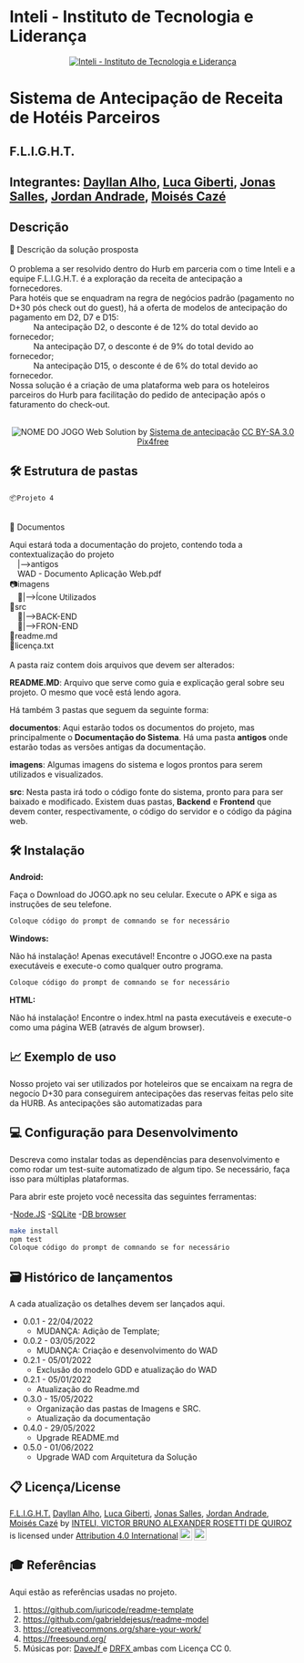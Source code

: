 # Inteli - Instituto de Tecnologia e Liderança 

<p align="center">
<a href= "https://www.inteli.edu.br/"><img src="https://www.inteli.edu.br/wp-content/uploads/2021/08/20172028/marca_1-2.png" alt="Inteli - Instituto de Tecnologia e Liderança" border="0"></a>
</p>

# Sistema de Antecipação de Receita de Hotéis Parceiros


## F.L.I.G.H.T.

## Integrantes: <a href="https://www.linkedin.com/in/dayllan-souza-0a0592124/">Dayllan Alho</a>, <a href="https://www.linkedin.com/in/luca-giberti-63a4ab231/"> Luca Giberti</a>, <a href="https://www.linkedin.com/in/jonas-viana-sales-a637ab237/">Jonas Salles</a>, <a href="https://www.linkedin.com/in/jordan-andrade-352541240/">Jordan Andrade</a>, <a href="https://www.linkedin.com/in/moises-caze">Moisés Cazé</a>

## Descrição

📜 Descrição da solução prosposta
<br><br>
O problema a ser resolvido dentro do Hurb em parceria com o time Inteli e a equipe F.L.I.G.H.T. é a exploração da receita de antecipação a fornecedores.<br>
Para hotéis que se enquadram na regra de negócios padrão (pagamento no D+30 pós check out do guest), há a oferta de modelos de antecipação do pagamento em D2, D7 e D15:<br>
&emsp;&emsp;&emsp;Na antecipação D2, o desconte é de 12% do total devido ao fornecedor;<br>
&emsp;&emsp;&emsp;Na antecipação D7, o desconte é de 9% do total devido ao fornecedor;<br>
&emsp;&emsp;&emsp;Na antecipação D15, o desconte é de 6% do total devido ao fornecedor.<br>
Nossa solução é a criação de uma plataforma web para os hoteleiros parceiros do Hurb para facilitação do pedido de antecipação após o faturamento do check-out.
<br><br>
<p align="center">
<img src="https://pix4free.org/assets/library/2021-01-20/originals/game.jpg" alt="NOME DO JOGO" border="0">
  Web Solution by <a href="http://www.nyphotographic.com/">Sistema de antecipação</a> <a rel="license" href="https://creativecommons.org/licenses/by-sa/3.0/">CC BY-SA 3.0</a> <a href="http://pix4free.org/">Pix4free</a>
</p>


## 🛠 Estrutura de pastas

    📦Projeto 4
<br>
    📎 Documentos
        <p>Aqui estará toda a documentação do projeto, contendo toda a contextualização do projeto<br>
          &emsp;|-->antigos<br>
          &emsp;WAD - Documento Aplicação Web.pdf<br>
📷imagens<br>
  &emsp;📁|-->Ícone Utilizados<br>
💾src<br>
  &emsp;📁|-->BACK-END<br>
  &emsp;📁|-->FRON-END<br>
📄readme.md<br>
📜licença.txt <br>


<br>
A pasta raiz contem dois arquivos que devem ser alterados:

<b>README.MD</b>: Arquivo que serve como guia e explicação geral sobre seu projeto. O mesmo que você está lendo agora.

Há também 3 pastas que seguem da seguinte forma:

<b>documentos</b>: Aqui estarão todos os documentos do projeto, mas principalmente o <b>Documentação do Sistema</b>. Há uma pasta <b>antigos</b> onde estarão todas as versões antigas da documentação.

<b>imagens</b>: Algumas imagens do sistema e logos prontos para serem utilizados e visualizados.

<b>src</b>: Nesta pasta irá todo o código fonte do sistema, pronto para para ser baixado e modificado. Existem duas pastas, <b>Backend</b> e <b>Frontend</b> que devem conter, respectivamente, o código do servidor e o código da página web.

## 🛠 Instalação

<b>Android:</b>

Faça o Download do JOGO.apk no seu celular.
Execute o APK e siga as instruções de seu telefone.

```sh
Coloque código do prompt de comnando se for necessário
```

<b>Windows:</b>

Não há instalação! Apenas executável!
Encontre o JOGO.exe na pasta executáveis e execute-o como qualquer outro programa.

```sh
Coloque código do prompt de comnando se for necessário
```

<b>HTML:</b>

Não há instalação!
Encontre o index.html na pasta executáveis e execute-o como uma página WEB (através de algum browser).

## 📈 Exemplo de uso

Nosso projeto vai ser utilizados por hoteleiros que se encaixam na regra de negocío D+30 para conseguirem antecipações das reservas feitas pelo site da HURB. As antecipações são automatizadas para

## 💻 Configuração para Desenvolvimento

Descreva como instalar todas as dependências para desenvolvimento e como rodar um test-suite automatizado de algum tipo. Se necessário, faça isso para múltiplas plataformas.

Para abrir este projeto você necessita das seguintes ferramentas:

-<a href="https://nodejs.org/en/">Node.JS</a>
-<a href="https://www.sqlite.org/download.html">SQLite</a>
-<a href="https://sqlitebrowser.org/dl/">DB browser</a>

```sh
make install
npm test
Coloque código do prompt de comnando se for necessário
```

## 🗃 Histórico de lançamentos

A cada atualização os detalhes devem ser lançados aqui.

* 0.0.1 - 22/04/2022
    * MUDANÇA: Adição de Template;<br>
* 0.0.2 - 03/05/2022
    * MUDANÇA: Criação e desenvolvimento do WAD<br>
* 0.2.1 - 05/01/2022
    * Exclusão do modelo GDD e atualização do WAD<br>
* 0.2.1 - 05/01/2022
    * Atualização do Readme.md
* 0.3.0 - 15/05/2022
    * Organização das pastas de Imagens e SRC.
    * Atualização da documentação
* 0.4.0 - 29/05/2022
    * Upgrade README.md
* 0.5.0 - 01/06/2022
    * Upgrade WAD com Arquitetura da Solução

## 📋 Licença/License

<p xmlns:cc="http://creativecommons.org/ns#" xmlns:dct="http://purl.org/dc/terms/"><a property="dct:title" rel="cc:attributionURL" href="https://github.com/2022M2T4/Projeto4">F.L.I.G.H.T.</a> <a href="https://www.linkedin.com/in/dayllan-souza-0a0592124/">Dayllan Alho</a>, <a href="https://www.linkedin.com/in/luca-giberti-63a4ab231/"> Luca Giberti</a>, <a href="https://www.linkedin.com/in/jonas-viana-sales-a637ab237/">Jonas Salles</a>, <a href="https://www.linkedin.com/in/jordan-andrade-352541240/">Jordan Andrade</a>, <a href="https://www.linkedin.com/in/moises-caze">Moisés Cazé</a> by <a rel="cc:attributionURL dct:creator" property="cc:attributionName" href="https://www.yggbrasil.com.br/vr">INTELI, VICTOR BRUNO ALEXANDER ROSETTI DE QUIROZ</a> is licensed under <a href="http://creativecommons.org/licenses/by/4.0/?ref=chooser-v1" target="_blank" rel="license noopener noreferrer" style="display:inline-block;">Attribution 4.0 International<img style="height:22px!important;margin-left:3px;vertical-align:text-bottom;" src="https://mirrors.creativecommons.org/presskit/icons/cc.svg?ref=chooser-v1"><img style="height:22px!important;margin-left:3px;vertical-align:text-bottom;" src="https://mirrors.creativecommons.org/presskit/icons/by.svg?ref=chooser-v1"></a></p>

## 🎓 Referências

Aqui estão as referências usadas no projeto.

1. <https://github.com/iuricode/readme-template>
2. <https://github.com/gabrieldejesus/readme-model>
3. <https://creativecommons.org/share-your-work/>
4. <https://freesound.org/>
5. Músicas por: <a href="https://freesound.org/people/DaveJf/sounds/616544/"> DaveJf </a> e <a href="https://freesound.org/people/DRFX/sounds/338986/"> DRFX </a> ambas com Licença CC 0.
